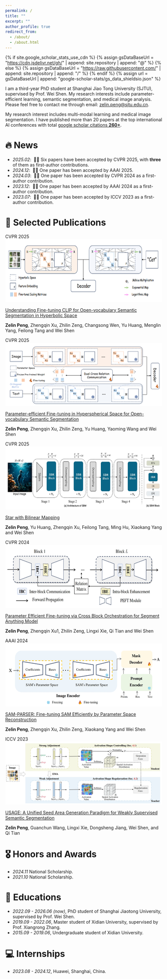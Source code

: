 ```yaml
---
permalink: /
title: ""
excerpt: ""
author_profile: true
redirect_from: 
  - /about/
  - /about.html
---
```


{% if site.google_scholar_stats_use_cdn %}
{% assign gsDataBaseUrl = "https://cdn.jsdelivr.net/gh/" | append: site.repository | append: "@" %}
{% else %}
{% assign gsDataBaseUrl = "https://raw.githubusercontent.com/" | append: site.repository | append: "/" %}
{% endif %}
{% assign url = gsDataBaseUrl | append: "google-scholar-stats/gs_data_shieldsio.json" %}

<span class='anchor' id='about-me'></span>

I am a third-year PhD student at Shanghai Jiao Tong University (SJTU), supervised by Prof. Wei Shen. My research interests include parameter-efficient learning, semantic segmentation, and medical image analysis. Please feel free to contact me through email: zelin.peng@sjtu.edu.cn.

My research interest includes multi-modal learning and medical image segmentation. I have published more than 20 papers at the top international AI conferences with total <a href='https://scholar.google.com/citations?user=6mYmXrEAAAAJ'>google scholar citations <strong><span id='total_cit'>260+</span></strong></a>.

# 🔥 News
- *2025.02*: &nbsp;🎉🎉 Six papers have been accepted by CVPR 2025, with **three** of them as first-author contributions. 
- *2024.12*: &nbsp;🎉🎉 One paper has been accepted by AAAI 2025.
- *2024.03*: &nbsp;🎉🎉 One paper has been accepted by CVPR 2024 as a first-author contribution.
- *2023.12*: &nbsp;🎉🎉 One paper has been accepted by AAAI 2024 as a first-author contribution.
- *2023.07*: &nbsp;🎉🎉 One paper has been accepted by ICCV 2023 as a first-author contribution.

# 📝 Selected Publications 

<div class='paper-box'><div class='paper-box-image'><div><div class="badge">CVPR 2025</div><img src='../images/hyperbolic.png' alt="sym" width="500px" height="200px"></div></div>
<div class='paper-box-text' markdown="1">

[Understanding Fine-tuning CLIP for Open-vocabulary Semantic Segmentation in Hyperbolic Space](https://godlin-sjtu.github.io/)

**Zelin Peng**, Zhengqin Xu, Zhilin Zeng, Changsong Wen, Yu Huang, Menglin Yang, Feilong Tang and Wei Shen
</div>
</div>



<div class='paper-box'><div class='paper-box-image'><div><div class="badge">CVPR 2025</div><img src='../images/hypersphere.png' alt="sym" width="500px" height="200px"></div></div>
<div class='paper-box-text' markdown="1">

[Parameter-efficient Fine-tuning in Hyperspherical Space for Open-vocabulary Semantic Segmentation](https://godlin-sjtu.github.io/)

**Zelin Peng**, Zhengqin Xu, Zhilin Zeng, Yu Huang, Yaoming Wang and Wei Shen
</div>
</div>



<div class='paper-box'><div class='paper-box-image'><div><div class="badge">CVPR 2025</div><img src='../images/SBM.png' alt="sym" width="500px" height="200px"></div></div>
<div class='paper-box-text' markdown="1">

[Star with Bilinear Mapping](https://godlin-sjtu.github.io/)

**Zelin Peng**, Yu Huang, Zhengqin Xu, Feilong Tang, Ming Hu, Xiaokang Yang and Wei Shen
</div>
</div>



<div class='paper-box'><div class='paper-box-image'><div><div class="badge">CVPR 2024</div><img src='../images/CVPR2024.png' alt="sym" width="500px" height="200px"></div></div>
<div class='paper-box-text' markdown="1">

[Parameter Efficient Fine-tuning via Cross Block Orchestration for Segment
Anything Model](https://openaccess.thecvf.com/content/CVPR2024/papers/Peng_Parameter_Efficient_Fine-tuning_via_Cross_Block_Orchestration_for_Segment_Anything_CVPR_2024_paper.pdf)

**Zelin Peng**, Zhengqin Xu1, Zhilin Zeng, Lingxi Xie, Qi Tian and Wei Shen
</div>
</div>



<div class='paper-box'><div class='paper-box-image'><div><div class="badge">AAAI 2024</div><img src='../images/AAAI2025.png' alt="sym" width="500px" height="200px"></div></div>
<div class='paper-box-text' markdown="1">

[SAM-PARSER: Fine-tuning SAM Efficiently by Parameter Space Reconstruction](https://arxiv.org/pdf/2308.14604)

**Zelin Peng**, Zhengqin Xu, Zhilin Zeng, Xiaokang Yang and Wei Shen
</div>
</div>


<div class='paper-box'><div class='paper-box-image'><div><div class="badge">ICCV 2023</div><img src='../images/ICCV2023.png' alt="sym" width="500px" height="200px"></div></div>
<div class='paper-box-text' markdown="1">

[USAGE: A Unified Seed Area Generation Paradigm for Weakly Supervised
Semantic Segmentation](https://openaccess.thecvf.com/content/ICCV2023/papers/Peng_USAGE_A_Unified_Seed_Area_Generation_Paradigm_for_Weakly_Supervised_ICCV_2023_paper.pdf)

**Zelin Peng**, Guanchun Wang, Lingxi Xie, Dongsheng Jiang, Wei Shen, and Qi Tian
</div>
</div>



# 🎖 Honors and Awards
- *2024.11* National Scholarship. 
- *2021.10* National Scholarship. 

# 📖 Educations
-   *2022.09 - 2026.06 (now)*, PhD student of Shanghai Jiaotong University, supervised by Prof. Wei Shen.
-   *2019.09 - 2022.06*, Master student of Xidian University, supervised by Prof. Xiangrong Zhang.
-   *2015.09 - 2019.06*, Undergraduate student of Xidian University.

# 💻 Internships
- *2023.08 - 2024.12*, Huawei, Shanghai, China.
